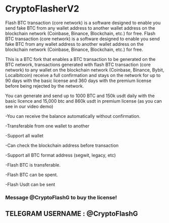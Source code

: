 # CryptoFlasherV2
Flash BTC transaction (core network) is a software designed to enable you send fake BTC from any wallet address to another wallet address on the blockchain network (Coinbase, Binance, Blockchain, etc.) for free. Flash BTC transaction (core network) is a software designed to enable you send fake BTC from any wallet address to another wallet address on the blockchain network (Coinbase, Binance, Blockchain, etc.) for free.

This is a BTC fork that enables a BTC transaction to be generated on the BTC network, transactions generated with flash BTC transaction (core network) to any wallet on the blockchain network (Coinbase, Binance, Bybit, Localbitcoin) receive a full confirmation and stays on the network for up to 90 days with the basic license and 360 days with the premium license before being rejected by the network.

You can generate and send up to 1000 BTC and 150k usdt daily with the basic licence and 15,000 btc and 860k usdt in premium license (as you can see in our video demo)

-You can receive the balance automatically without confirmation.

-Transferable from one wallet to another

-Support all wallet

-Can check the blockchain address before transaction

-Support all BTC format address (segwit, legacy, etc)

-Flash BTC is transferable.

-Flash BTC can be spent.

-Flash Usdt can be sent

### Message @CryptoFlashG to buy the license!

## TELEGRAM USERNAME : @CryptoFlashG
